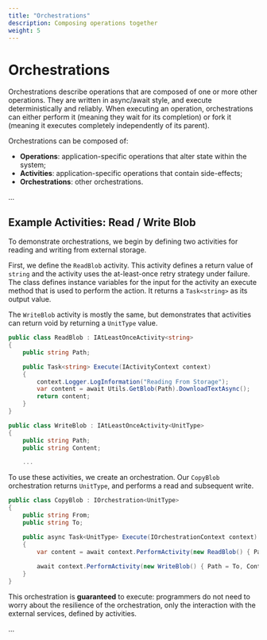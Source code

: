 ```yaml
---
title: "Orchestrations"
description: Composing operations together
weight: 5
---
```


# Orchestrations

Orchestrations describe operations that are composed of one or more other operations. They are written in async/await style, and execute deterministically and reliably. When executing an operation, orchestrations can either perform it (meaning they wait for its completion) or fork it (meaning it executes completely independently of its parent).

Orchestrations can be composed of:

* **Operations**: application-specific operations that alter state within the system;
* **Activities**: application-specific operations that contain side-effects;
* **Orchestrations**: other orchestrations.

...

## Example Activities: Read / Write Blob

To demonstrate orchestrations, we begin by defining two activities for reading and writing from external storage.

First, we define the ```ReadBlob``` activity.  This activity defines a return value of ```string``` and the activity uses the at-least-once retry strategy under failure.  The class defines instance variables for the input for the activity an execute method that is used to perform the action.  It returns a ```Task<string>``` as its output value.

The ```WriteBlob``` activity is mostly the same, but demonstrates that activities can return void by returning a ```UnitType``` value.

```c#
public class ReadBlob : IAtLeastOnceActivity<string>
{
    public string Path;

    public Task<string> Execute(IActivityContext context)
    {
        context.Logger.LogInformation("Reading From Storage");
        var content = await Utils.GetBlob(Path).DownloadTextAsync();
        return content;
    }
}

public class WriteBlob : IAtLeastOnceActivity<UnitType>
{
    public string Path;
    public string Content;

    ...
```

To use these activities, we create an orchestration.  Our ```CopyBlob``` orchestration returns ```UnitType```, and performs a read and subsequent write.

```c#
public class CopyBlob : IOrchestration<UnitType>
{
    public string From;
    public string To;

    public async Task<UnitType> Execute(IOrchestrationContext context)
    {
        var content = await context.PerformActivity(new ReadBlob() { Path = From });
            
        await context.PerformActivity(new WriteBlob() { Path = To, Content = content});
    }
}
```

This orchestration is **guaranteed** to execute: programmers do not need to worry about the resilience of the orchestration, only the interaction with the external services, defined by activities.

...